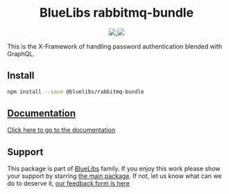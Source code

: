 <h1 align="center">BlueLibs rabbitmq-bundle</h1>

<p align="center">
  <a href="https://travis-ci.org/bluelibs/rabbitmq-bundle">
    <img src="https://api.travis-ci.org/bluelibs/rabbitmq-bundle.svg?branch=master" />
  </a>
  <a href="https://coveralls.io/github/bluelibs/rabbitmq-bundle?branch=main">
    <img src="https://coveralls.io/repos/github/bluelibs/rabbitmq-bundle/badge.svg?branch=main" />
  </a>
</p>

This is the X-Framework of handling password authentication blended with GraphQL.

## Install

```bash
npm install --save @bluelibs/rabbitmq-bundle
```

## [Documentation](./DOCUMENTATION.md)

[Click here to go to the documentation](./DOCUMENTATION.md)

## Support

This package is part of [BlueLibs](https://www.bluelibs.com) family. If you enjoy this work please show your support by starring [the main package](https://github.com/bluelibs/bluelibs). If not, let us know what can we do to deserve it, [our feedback form is here](https://forms.gle/DTMg5Urgqey9QqLFA)
